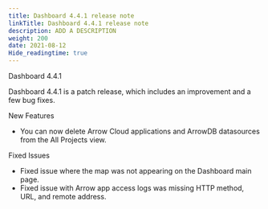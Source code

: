```yaml
---
title: Dashboard 4.4.1 release note
linkTitle: Dashboard 4.4.1 release note
description: ADD A DESCRIPTION
weight: 200
date: 2021-08-12
Hide_readingtime: true
---
```


Dashboard 4.4.1

Dashboard 4.4.1 is a patch release, which includes an improvement and a few bug fixes.

New Features

* You can now delete Arrow Cloud applications and ArrowDB datasources from the All Projects view.

Fixed Issues

* Fixed issue where the map was not appearing on the Dashboard main page.
* Fixed issue with Arrow app access logs was missing HTTP method, URL, and remote address.
